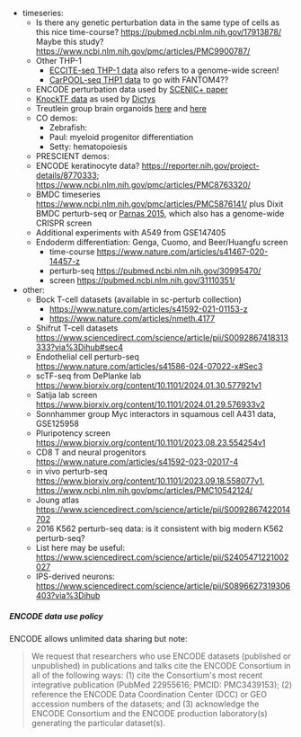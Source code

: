 
- timeseries:
    - Is there any genetic perturbation data in the same type of cells as this nice time-course? https://pubmed.ncbi.nlm.nih.gov/17913878/ Maybe this study?  https://www.ncbi.nlm.nih.gov/pmc/articles/PMC9900787/
    - Other THP-1
        - [ECCITE-seq THP-1 data](https://www.nature.com/articles/s41588-021-00778-2#Sec11) also refers to a genome-wide screen!
        - [CarPOOL-seq THP1 data](https://www.nature.com/articles/s41592-022-01705-x) to go with FANTOM4??
    - ENCODE perturbation data used by [SCENIC+ paper](https://www.nature.com/articles/s41592-023-01938-4) 
    - [KnockTF data](https://www.ncbi.nlm.nih.gov/pmc/articles/PMC6943067/) as used by [Dictys](https://www.biorxiv.org/content/10.1101/2022.09.14.508036v1.full.pdf)
    - Treutlein group brain organoids [here](https://www.nature.com/articles/s41586-022-05279-8) and [here](https://www.nature.com/articles/s41586-023-06473-y)
    - CO demos:
        - Zebrafish:
        - Paul: myeloid progenitor differentiation
        - Setty: hematopoiesis
    - PRESCIENT demos: 
    - ENCODE keratinocyte data? https://reporter.nih.gov/project-details/8770333; https://www.ncbi.nlm.nih.gov/pmc/articles/PMC8763320/
    - BMDC timeseries https://www.ncbi.nlm.nih.gov/pmc/articles/PMC5876141/ plus Dixit BMDC perturb-seq or [Parnas 2015](https://www.ncbi.nlm.nih.gov/pmc/articles/PMC4522370/), which also has a genome-wide CRISPR screen
    - Additional experiments with A549 from GSE147405
    - Endoderm differentiation: Genga, Cuomo, and Beer/Huangfu screen
        - time-course https://www.nature.com/articles/s41467-020-14457-z
        - perturb-seq https://pubmed.ncbi.nlm.nih.gov/30995470/
        - screen https://pubmed.ncbi.nlm.nih.gov/31110351/
- other:
    - Bock T-cell datasets (available in sc-perturb collection)
        - https://www.nature.com/articles/s41592-021-01153-z
        - https://www.nature.com/articles/nmeth.4177
    - Shifrut T-cell datasets https://www.sciencedirect.com/science/article/pii/S0092867418313333?via%3Dihub#sec4
    - Endothelial cell perturb-seq https://www.nature.com/articles/s41586-024-07022-x#Sec3
    - scTF-seq from DePlanke lab https://www.biorxiv.org/content/10.1101/2024.01.30.577921v1
    - Satija lab screen https://www.biorxiv.org/content/10.1101/2024.01.29.576933v2
    - Sonnhammer group Myc interactors in squamous cell A431 data, GSE125958
    - Pluripotency screen https://www.biorxiv.org/content/10.1101/2023.08.23.554254v1
    - CD8 T and neural progenitors https://www.nature.com/articles/s41592-023-02017-4
    - in vivo perturb-seq https://www.biorxiv.org/content/10.1101/2023.09.18.558077v1, https://www.ncbi.nlm.nih.gov/pmc/articles/PMC10542124/
    - Joung atlas https://www.sciencedirect.com/science/article/pii/S0092867422014702
    - 2016 K562 perturb-seq data: is it consistent with big modern K562 perturb-seq?
    - List here may be useful: https://www.sciencedirect.com/science/article/pii/S2405471221002027
    - IPS-derived neurons: https://www.sciencedirect.com/science/article/pii/S0896627319306403?via%3Dihub

##### ENCODE data use policy

ENCODE allows unlimited data sharing but note:

> We request that researchers who use ENCODE datasets (published or unpublished) in 
> publications and talks cite the ENCODE Consortium in all of the following ways: (1) cite
> the Consortium's most recent integrative publication (PubMed 22955616; PMCID:
> PMC3439153); (2) reference the ENCODE Data Coordination Center (DCC) or GEO
> accession numbers of the datasets; and (3) acknowledge the ENCODE Consortium and
> the ENCODE production laboratory(s) generating the particular dataset(s).